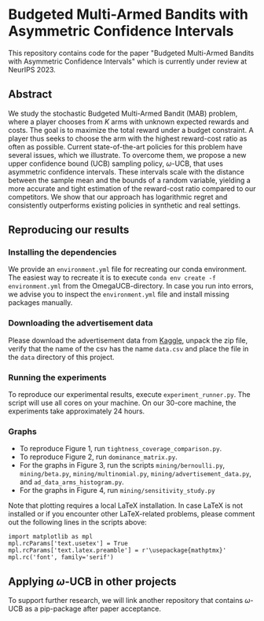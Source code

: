 # Budgeted Multi-Armed Bandits with Asymmetric Confidence Intervals

This repository contains code for the paper "Budgeted Multi-Armed Bandits with Asymmetric Confidence Intervals" which is currently under review at NeurIPS 2023.

## Abstract

We study the stochastic Budgeted Multi-Armed Bandit (MAB) problem, where a player chooses from $K$ arms with unknown expected rewards and costs. The goal is to maximize the total reward under a budget constraint. A player thus seeks to choose the arm with the highest reward-cost ratio as often as possible. Current state-of-the-art policies for this problem have several issues, which we illustrate. To overcome them, we propose a new upper confidence bound (UCB) sampling policy, $\omega$-UCB, that uses asymmetric confidence intervals. These intervals scale with the distance between the sample mean and the bounds of a random variable, yielding a more accurate and tight estimation of the reward-cost ratio compared to our competitors. We show that our approach has logarithmic regret and consistently outperforms existing policies in synthetic and real settings.

## Reproducing our results

### Installing the dependencies
We provide an `environment.yml` file for recreating our conda environment. The easiest way to recreate it is to execute `conda env create -f environment.yml` from the OmegaUCB-directory. In case you run into errors, we advise you to inspect the `environment.yml` file and install missing packages manually. 

### Downloading the advertisement data
Please download the advertisement data from [Kaggle](https://www.kaggle.com/datasets/madislemsalu/facebook-ad-campaign), unpack the zip file, verify that the name of the csv has the name `data.csv` and place the file in the `data` directory of this project.

### Running the experiments
To reproduce our experimental results, execute `experiment_runner.py`. The script will use all cores on your machine. On our 30-core machine, the experiments take approximately 24 hours. 

### Graphs
- To reproduce Figure 1, run `tightness_coverage_comparison.py`.
- To reproduce Figure 2, run `dominance_matrix.py`.
- For the graphs in Figure 3, run the scripts `mining/bernoulli.py`, `mining/beta.py`, `mining/multinomial.py`, `mining/advertisement_data.py`, and `ad_data_arms_histogram.py`.
- For the graphs in Figure 4, run `mining/sensitivity_study.py`

Note that plotting requires a local LaTeX installation. In case LaTeX is not installed or if you encounter other LaTeX-related problems, please comment out the following lines in the scripts above:
    
    import matplotlib as mpl
    mpl.rcParams['text.usetex'] = True
    mpl.rcParams['text.latex.preamble'] = r'\usepackage{mathptmx}'
    mpl.rc('font', family='serif')

## Applying $\omega$-UCB in other projects

To support further research, we will link another repository that contains  $\omega$-UCB as a pip-package after paper acceptance.

